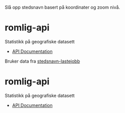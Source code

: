 Slå opp stedsnavn basert på koordinater og zoom nivå.

# romlig-api
Statistikk på geografiske datasett

- [API Documentation](https://stedsnavn.artsdatabanken.no/)


Bruker data fra [stedsnavn-lastejobb](https://github.com/Artsdatabanken/stedsnavn-lastejobb)
# romlig-api
Statistikk på geografiske datasett

- [API Documentation](https://romlig.artsdatabanken.no/)
